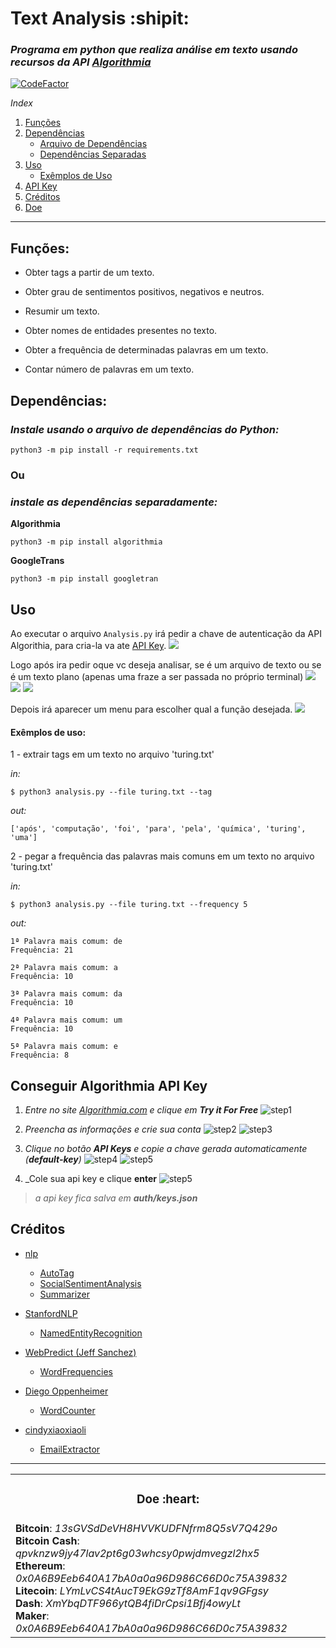 # Text Analysis :shipit:

### _Programa em python que realiza análise em texto usando recursos da API [Algorithmia](https://algorithmia.com)_

[![CodeFactor](https://www.codefactor.io/repository/github/mateusfg7/textanalysis/badge)](https://www.codefactor.io/repository/github/mateusfg7/textanalysis)

_Index_

1. [Funções](#funções)
2. [Dependências](#dependências)
    - [Arquivo de Dependências](#instale-usando-o-arquivo-de-dependências-do-python)
    - [Dependências Separadas](#instale-as-dependências-separadamente)
3. [Uso](#uso)
    - [Exêmplos de Uso](#exêmplos-de-uso)
4. [API Key](#conseguir-algorithmia-api-key)
5. [Créditos](#créditos)
6. [Doe](#doe-heart)

---

## Funções:

-   Obter tags a partir de um texto.

-   Obter grau de sentimentos positivos, negativos e neutros.

-   Resumir um texto.

-   Obter nomes de entidades presentes no texto.

-   Obter a frequência de determinadas palavras em um texto.

-   Contar número de palavras em um texto.

## Dependências:

### _Instale usando o arquivo de dependências do Python:_

```
python3 -m pip install -r requirements.txt
```

### **Ou**

### _instale as dependências separadamente:_

**Algorithmia**

```
python3 -m pip install algorithmia
```

**GoogleTrans**

```
python3 -m pip install googletran
```

## Uso

Ao executar o arquivo `Analysis.py` irá pedir a chave de autenticação da API Algorithia, para cria-la va ate [API Key](#conseguir-algorithmia-api-key).
![](doc/img/add_api_key.png)

Logo após ira pedir oque vc deseja analisar, se é um arquivo de texto ou se é um texto plano (apenas uma fraze a ser passada no próprio terminal)
![](doc/img/file_menu.png)
![](doc/img/pass_file.png)
![](doc/img/plain_text.png)

Depois irá aparecer um menu para escolher qual a função desejada.
![](doc/img/menu.png)

#### Exêmplos de uso:

1 - extrair tags em um texto no arquivo 'turing.txt'

_in:_

```shell
$ python3 analysis.py --file turing.txt --tag
```

_out:_

```shell
['após', 'computação', 'foi', 'para', 'pela', 'química', 'turing', 'uma']
```

2 - pegar a frequência das palavras mais comuns em um texto no arquivo 'turing.txt'

_in:_

```shell
$ python3 analysis.py --file turing.txt --frequency 5
```

_out:_

```shell
1ª Palavra mais comum: de
Frequência: 21

2ª Palavra mais comum: a
Frequência: 10

3ª Palavra mais comum: da
Frequência: 10

4ª Palavra mais comum: um
Frequência: 10

5ª Palavra mais comum: e
Frequência: 8
```

## Conseguir Algorithmia API Key

1. _Entre no site [Algorithmia.com](https://algorithmia.com) e clique em **Try it For Free**_
   ![step1](doc/img/algorithmia/step1.png)

2. _Preencha as informações e crie sua conta_
   ![step2](doc/img/algorithmia/step2.png)
   ![step3](doc/img/algorithmia/step3.png)

3. _Clique no botão **API Keys** e copie a chave gerada automaticamente (**default-key**)_
   ![step4](doc/img/algorithmia/step4.png)
   ![step5](doc/img/algorithmia/step5.png)

4. \_Cole sua api key e clique **enter**
   ![step5](doc/img/add_api_key.png)

> _a api key fica salva em **auth/keys.json**_

## Créditos

-   [nlp](https://algorithmia.com/users/nlp)

    -   [AutoTag](https://algorithmia.com/algorithms/nlp/AutoTag)
    -   [SocialSentimentAnalysis](https://algorithmia.com/algorithms/nlp/SocialSentimentAnalysis)
    -   [Summarizer](https://algorithmia.com/algorithms/nlp/Summarizer)

-   [StanfordNLP](https://algorithmia.com/users/StanfordNLP)

    -   [NamedEntityRecognition](https://algorithmia.com/algorithms/StanfordNLP/NamedEntityRecognition)

-   [WebPredict (Jeff Sanchez) ](https://algorithmia.com/algorithms/WebPredict/)

    -   [WordFrequencies](https://algorithmia.com/algorithms/WebPredict/WordFrequencies)

-   [Diego Oppenheimer](https://algorithmia.com/algorithms/diego)

    -   [WordCounter](https://algorithmia.com/algorithms/diego/WordCounter)

-   [cindyxiaoxiaoli](https://algorithmia.com/users/cindyxiaoxiaoli)
    -   [EmailExtractor](https://algorithmia.com/algorithms/cindyxiaoxiaoli/EmailExtractor)

---

<table align="center">
    <tr align="center">
        <td>
            <h3>Doe :heart:</h3>
        </td>
    </tr>
    <tr>
        <td>
            <b title="BTC">Bitcoin</b>: <em title="BTC">13sGVSdDeVH8HVVKUDFNfrm8Q5sV7Q429o</em>
            <br/>
            <b title="BCH">Bitcoin Cash</b>: <em title="BCH">qpvknzw9jy47lav2pt6g03whcsy0pwjdmvegzl2hx5</em>
            <br/>
            <b title="ETH">Ethereum</b>: <em title="ETH">0x0A6B9Eeb640A17bA0a0a96D986C66D0c75A39832</em>
            <br/>
            <b title="LTC">Litecoin</b>: <em title="LTC">LYmLvCS4tAucT9EkG9zTf8AmF1qv9GFgsy</em>
            <br/>
            <b title="DASH">Dash</b>: <em title="DASH">XmYbqDTF966ytQB4fiDrCpsi1Bfj4owyLt</em>
            <br/>
            <b title="MKR">Maker</b>: <em title="MKR">0x0A6B9Eeb640A17bA0a0a96D986C66D0c75A39832</em>
        </td>
    </tr>
</table>
